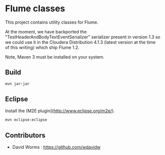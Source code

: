 
Flume classes
=============

This project contains utility classes for Flume.

At the moment, we have backported the "TestHeaderAndBodyTextEventSerializer" serializer present in version 1.3 so we could use it in the Cloudera Distribution 4.1.3 (latest version at the time of this writing) which ship Flume 1.2.

Note, Maven 3 must be installed on your system.

Build
-----

```bash
mvn jar:jar
```

Eclipse
-------

Install the (M2E plugin](http://www.eclipse.org/m2e/).

```bash
mvn eclipse:eclipse
```

Contributors
------------

*	David Worms : <https://github.com/wdavidw>
